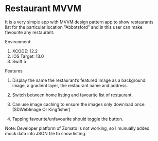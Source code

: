 # Restaurant MVVM
It is a very simple app with MVVM design pattern app to show restaurants list for the particular location "Abbotsford" and in this user can make favourite any restaurant.

Environment:
1. XCODE: 12.2
2. iOS Target: 13.0
3. Swift 5

Features
1. Display the name the restaurant’s featured Image as a background image, a gradient layer, the restaurant name and address.

2. Switch between home listing and favourite list of restaurant.

3. Can use image caching to ensure the images only download once. (SDWebImage Or Kingfisher) 

4. Tapping favourite/unfavourite should toggle the button.

Note:
Developer platform of Zomato is not working, so I munually added mock data into JSON file to show listing.
